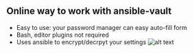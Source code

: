 ## Online way to work with ansible-vault
* Easy to use: your password manager can easy auto-fill form
* Bash, editor plugins not required 
* Uses ansible to encrypt/decrpyt your settings
![alt text](https://raw.githubusercontent.com/xxbbxb/ansible-vault-online/master/vault-screenshot.png)
